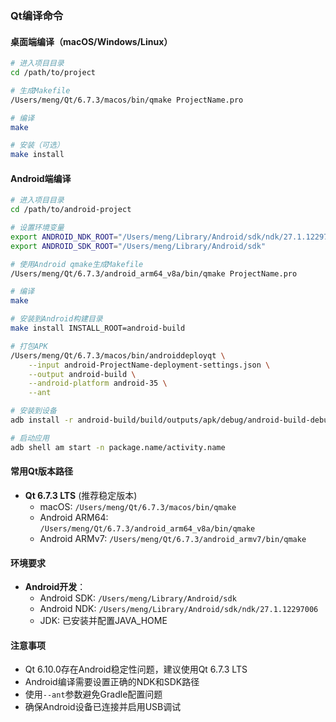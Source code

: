 
### Qt编译命令

#### 桌面端编译（macOS/Windows/Linux）
```bash
# 进入项目目录
cd /path/to/project

# 生成Makefile
/Users/meng/Qt/6.7.3/macos/bin/qmake ProjectName.pro

# 编译
make

# 安装（可选）
make install
```

#### Android端编译
```bash
# 进入项目目录
cd /path/to/android-project

# 设置环境变量
export ANDROID_NDK_ROOT="/Users/meng/Library/Android/sdk/ndk/27.1.12297006"
export ANDROID_SDK_ROOT="/Users/meng/Library/Android/sdk"

# 使用Android qmake生成Makefile
/Users/meng/Qt/6.7.3/android_arm64_v8a/bin/qmake ProjectName.pro

# 编译
make

# 安装到Android构建目录
make install INSTALL_ROOT=android-build

# 打包APK
/Users/meng/Qt/6.7.3/macos/bin/androiddeployqt \
    --input android-ProjectName-deployment-settings.json \
    --output android-build \
    --android-platform android-35 \
    --ant

# 安装到设备
adb install -r android-build/build/outputs/apk/debug/android-build-debug.apk

# 启动应用
adb shell am start -n package.name/activity.name
```

#### 常用Qt版本路径
- **Qt 6.7.3 LTS** (推荐稳定版本)
  - macOS: `/Users/meng/Qt/6.7.3/macos/bin/qmake`
  - Android ARM64: `/Users/meng/Qt/6.7.3/android_arm64_v8a/bin/qmake`
  - Android ARMv7: `/Users/meng/Qt/6.7.3/android_armv7/bin/qmake`

#### 环境要求
- **Android开发**：
  - Android SDK: `/Users/meng/Library/Android/sdk`
  - Android NDK: `/Users/meng/Library/Android/sdk/ndk/27.1.12297006`
  - JDK: 已安装并配置JAVA_HOME

#### 注意事项
- Qt 6.10.0存在Android稳定性问题，建议使用Qt 6.7.3 LTS
- Android编译需要设置正确的NDK和SDK路径
- 使用`--ant`参数避免Gradle配置问题
- 确保Android设备已连接并启用USB调试